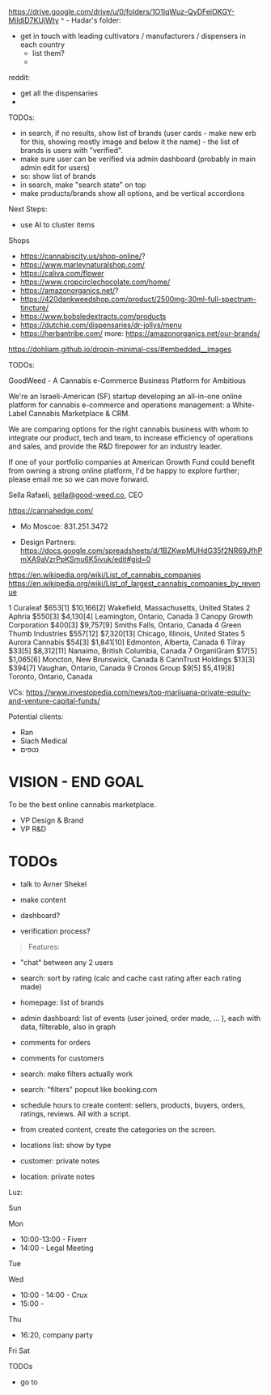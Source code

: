 https://drive.google.com/drive/u/0/folders/1O1IqWuz-QyDFeiOKGY-MiIdjD7KUjWty
^ - Hadar's folder: 

- get in touch with leading cultivators / manufacturers / dispensers in each country
	- list them?
	- 


reddit: 
- get all the dispensaries 
- 

TODOs:
- in search, if no results, show list of brands (user cards - make new erb for this, showing mostly image and below it the name) - the list of brands is users with "verified". 
- make sure user can be verified via admin dashboard (probably in main admin edit for users)
- so: show list of brands
- in search, make "search state" on top 
- make products/brands show all options, and be vertical accordions 


Next Steps:

* use AI to cluster items 

Shops 
* https://cannabiscity.us/shop-online/?
* https://www.marleynaturalshop.com/
* https://caliva.com/flower
* https://www.cropcirclechocolate.com/home/
* https://amazonorganics.net/?
* https://420dankweedshop.com/product/2500mg-30ml-full-spectrum-tincture/
* https://www.bobsledextracts.com/products
* https://dutchie.com/dispensaries/dr-jollys/menu
* https://herbantribe.com/
more: https://amazonorganics.net/our-brands/


https://dohliam.github.io/dropin-minimal-css/#embedded__images

TODOs: 

GoodWeed - A Cannabis e-Commerce Business Platform for Ambitious 

We're an Israeli-American (SF) startup developing an all-in-one online platform for cannabis e-commerce and operations management: a White-Label Cannabis Marketplace & CRM. 

We are comparing options for the right cannabis business with whom to integrate our product, tech and team, to increase efficiency of operations and sales, and provide the R&D firepower for an industry leader. 

If one of your portfolio companies at American Growth Fund could benefit from owning a strong online platform, I'd be happy to explore further; please email me so we can move forward. 

Sella Rafaeli, sella@good-weed.co, CEO 

https://cannahedge.com/

- Mo Moscoe: 831.251.3472

- Design Partners: https://docs.google.com/spreadsheets/d/1BZKwpMUHdG35f2NR69JfhPmXA9aVzrPpKSmu6K5ivuk/edit#gid=0



https://en.wikipedia.org/wiki/List_of_cannabis_companies
https://en.wikipedia.org/wiki/List_of_largest_cannabis_companies_by_revenue

1 Curaleaf  $653[1] $10,166[2]  Wakefield, Massachusetts, United States
2 Aphria  $550[3] $4,130[4] Leamington, Ontario, Canada
3 Canopy Growth Corporation $400[3] $9,757[9] Smiths Falls, Ontario, Canada
4 Green Thumb Industries  $557[12]  $7,320[13]  Chicago, Illinois, United States
5 Aurora Cannabis $54[3]  $1,841[10]  Edmonton, Alberta, Canada
6 Tilray  $33[5]  $8,312[11]  Nanaimo, British Columbia, Canada
7 OrganiGram  $17[5]  $1,065[6] Moncton, New Brunswick, Canada
8 CannTrust Holdings  $13[3]  $394[7] Vaughan, Ontario, Canada
9 Cronos Group  $9[5] $5,419[8] Toronto, Ontario, Canada

VCs:
https://www.investopedia.com/news/top-marijuana-private-equity-and-venture-capital-funds/

Potential clients:
* Ran 
* Siach Medical 
* נטפים


VISION - END GOAL
=================
To be the best online cannabis marketplace.

* VP Design & Brand 
* VP R&D 

TODOs
=====
- talk to Avner Shekel 
- make content 

- dashboard?
- verification process? 

> Features: 
- "chat" between any 2 users
- search: sort by rating (calc and cache cast rating after each rating made)
- homepage: list of brands 
- admin dashboard: list of events (user joined, order made, ... ), each with data, filterable, also in graph 
- comments for orders 
- comments for customers 
- search: make filters actually work
- search: "filters" popout like booking.com

- schedule hours to create content: sellers, products, buyers, orders, ratings, reviews. All with a script. 

- from created content, create the categories on the screen. 


- locations list: show by type
- customer: private notes
- location: private notes



Luz:

Sun

Mon
  - 10:00-13:00 - Fiverr
  - 14:00 - Legal Meeting

Tue

Wed
- 10:00 - 14:00 - Crux 
- 15:00 - 

Thu 
- 16:20, company party

Fri
Sat 


TODOs
- go to 